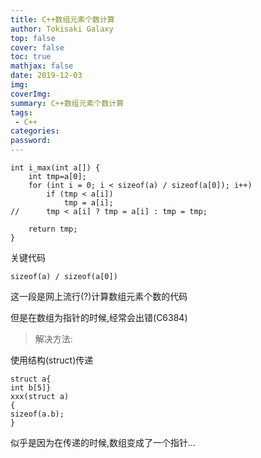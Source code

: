 ```yaml
---
title: C++数组元素个数计算
author: Tokisaki Galaxy
top: false
cover: false
toc: true
mathjax: false
date: 2019-12-03
img: 
coverImg: 
summary: C++数组元素个数计算
tags:
 - C++
categories: 
password: 
---
```


```
int i_max(int a[]) {
	int tmp=a[0];
	for (int i = 0; i < sizeof(a) / sizeof(a[0]); i++)
		if (tmp < a[i])
			tmp = a[i];
//		tmp < a[i] ? tmp = a[i] : tmp = tmp;

	return tmp;
}
```

关键代码

```
sizeof(a) / sizeof(a[0])
```

这一段是网上流行(?)计算数组元素个数的代码

但是在数组为指针的时候,经常会出错(C6384)

> 解决方法:

使用结构(struct)传递
```
struct a{
int b[5]}
xxx(struct a)
{
sizeof(a.b);
}
````
似乎是因为在传递的时候,数组变成了一个指针...
